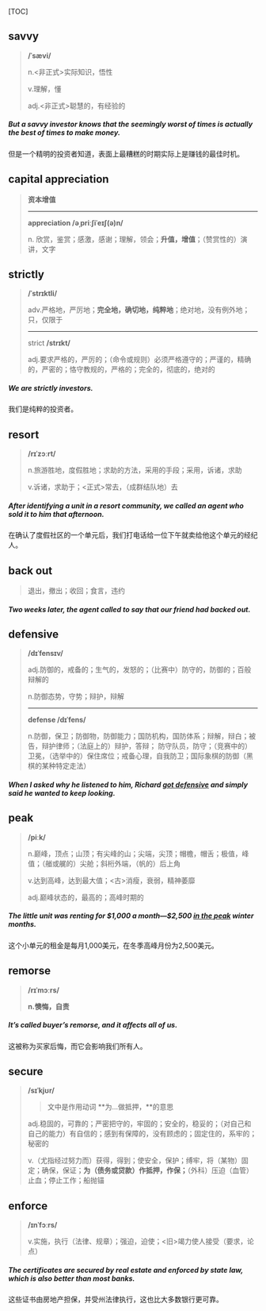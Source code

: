 [TOC]

## savvy

> **/ˈsævi/**
>
> n.<非正式>实际知识，悟性
>
> v.理解，懂
>
> adj.<非正式>聪慧的，有经验的

##### But a **savvy** investor knows that the seemingly worst of times is actually the best of times to make money.

但是一个精明的投资者知道，表面上最糟糕的时期实际上是赚钱的最佳时机。

## capital appreciation

> **资本增值**
>
> ---
>
> **appreciation	/əˌpriːʃiˈeɪʃ(ə)n/**
>
> n.
> 欣赏，鉴赏；感激，感谢；理解，领会；**升值，增值**；（赞赏性的）演讲，文字

## strictly

> **/ˈstrɪktli/**
>
> adv.严格地，严厉地；**完全地，确切地，纯粹地**；绝对地，没有例外地；只，仅限于
>
> ---
>
> strict	**/strɪkt/**
>
> adj.要求严格的，严厉的；（命令或规则）必须严格遵守的；严谨的，精确的，严密的；恪守教规的，严格的；完全的，彻底的，绝对的

##### We are **strictly** investors.

我们是纯粹的投资者。

## resort

> **/rɪˈzɔːrt/**
>
> n.旅游胜地，度假胜地；求助的方法，采用的手段；采用，诉诸，求助
>
> v.诉诸，求助于；<正式>常去，（成群结队地）去

##### After identifying a unit in a **resort** community, we called an agent who sold it to him that afternoon.

在确认了度假社区的一个单元后，我们打电话给一位下午就卖给他这个单元的经纪人。

## back out

> 退出，撤出；收回；食言，违约

##### Two weeks later, the agent called to say that our friend had **backed out**. 

## defensive

> **/dɪˈfensɪv/**
>
> adj.防御的，戒备的；生气的，发怒的；（比赛中）防守的，防御的；百般辩解的
>
> n.防御态势，守势；辩护，辩解
>
> ---
>
> **defense	/dɪˈfens/**
>
> n.防御，保卫；防御物，防御能力；国防机构，国防体系；辩解，辩白；被告，辩护律师；（法庭上的）辩护，答辩； 防守队员，防守；（竞赛中的）卫冕，（选举中的）保住席位；戒备心理，自我防卫；国际象棋的防御（黑棋的某种特定走法）

##### When I asked why he listened to him, Richard <u>got **defensive**</u> and simply said he wanted to keep looking.

## peak

> **/piːk/**
>
> n.巅峰，顶点；山顶；有尖峰的山；尖端，尖顶；帽檐，帽舌；极值，峰值；（艏或艉的）尖舱；斜桁外端，（帆的）后上角
>
> v.达到高峰，达到最大值；<古>消瘦，衰弱，精神萎靡
>
> adj.巅峰状态的，最高的；高峰时期的

##### The little unit was renting for \$1,000 a month—\$2,500 <u>in the **peak**</u> winter months.

这个小单元的租金是每月1,000美元，在冬季高峰月份为2,500美元。

## remorse

> **/rɪˈmɔːrs/**
>
> **n.懊悔，自责**

##### It’s called buyer’s **remorse**, and it affects all of us.

这被称为买家后悔，而它会影响我们所有人。

## secure

> **/sɪˈkjʊr/**
>
> > 文中是作用动词 **为...做抵押，**的意思
>
> adj.稳固的，可靠的；严密把守的，牢固的；安全的，稳妥的；（对自己和自己的能力）有自信的；感到有保障的，没有顾虑的；固定住的，系牢的；秘密的
>
> v.（尤指经过努力而）获得，得到；使安全，保护；缚牢，将（某物）固定；确保，保证；**为（债务或贷款）作抵押，作保；**（外科）压迫（血管）止血；停止工作；船抛锚

## enforce

> **/ɪnˈfɔːrs/**
>
> v.实施，执行（法律、规章）；强迫，迫使；<旧>竭力使人接受（要求，论点）

##### The certificates are **secured** by real estate and **enforced** by state law, which is also better than most banks.

这些证书由房地产担保，并受州法律执行，这也比大多数银行更可靠。
